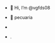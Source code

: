 - 👋 Hi, I’m @vgfds08
  
- 🌱 pecuaria
- 
- .

<!---
vgfds08/vgfds08 is a ✨ special ✨ repository because its `README.md` (this file) appears on your GitHub profile.
You can click the Preview link to take a look at your changes.
--->
